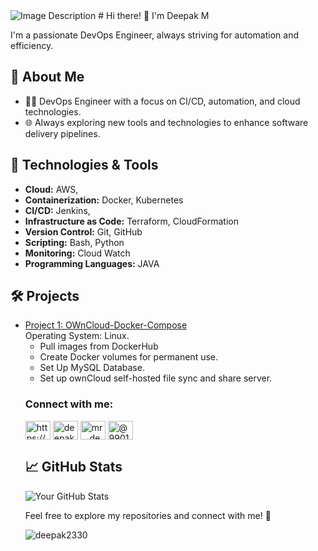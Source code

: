 <img src="Neon Futuristic Gaming Youtube Banner.png" alt="Image Description"   align="centre">
<!-- Header Section -->
# Hi there! 👋 I'm Deepak M

I'm a passionate DevOps Engineer, always striving for automation and efficiency.

<!-- Introduction Section -->
## 🚀 About Me
- 👨‍💻 DevOps Engineer with a focus on CI/CD, automation, and cloud technologies.
- 🌐 Always exploring new tools and technologies to enhance software delivery pipelines.

<!-- Technologies Section -->
## 🔧 Technologies & Tools
- **Cloud:** AWS, 
- **Containerization:** Docker, Kubernetes
- **CI/CD:** Jenkins, 
- **Infrastructure as Code:** Terraform, CloudFormation
- **Version Control:** Git, GitHub
- **Scripting:** Bash, Python
- **Monitoring:** Cloud Watch
- **Programming Languages:** JAVA 

<!-- Projects Section -->
## 🛠️ Projects
<ul>
        <li>
            <a href="#">Project 1: OWnCloud-Docker-Compose</a>
            <br>
            Operating System: Linux.
            <ul>
                <li>Pull images from DockerHub</li>
                <li>Create Docker volumes for permanent use.</li>
                <li>Set Up MySQL Database.</li>
                <li>Set up ownCloud self-hosted file sync and share server.</li>
            </ul>
        </li>

       
<h3 align="left">Connect with me:</h3>
<p align="left">
<a href="https://linkedin.com/in/https://www.linkedin.com/in/deepak-m-9370261b4" target="blank"><img align="center" src="https://raw.githubusercontent.com/rahuldkjain/github-profile-readme-generator/master/src/images/icons/Social/linked-in-alt.svg" alt="https://www.linkedin.com/in/deepak-m-9370261b4" height="30" width="40" /></a>
<a href="https://kaggle.com/deepakm07" target="blank"><img align="center" src="https://raw.githubusercontent.com/rahuldkjain/github-profile-readme-generator/master/src/images/icons/Social/kaggle.svg" alt="deepakm07" height="30" width="40" /></a>
<a href="https://instagram.com/mr__deepak__m" target="blank"><img align="center" src="https://raw.githubusercontent.com/rahuldkjain/github-profile-readme-generator/master/src/images/icons/Social/instagram.svg" alt="mr__deepak__m" height="30" width="40" /></a>
<a href="https://www.hackerrank.com/@9901845901dk" target="blank"><img align="center" src="https://raw.githubusercontent.com/rahuldkjain/github-profile-readme-generator/master/src/images/icons/Social/hackerrank.svg" alt="@9901845901dk" height="30" width="40" /></a>
</p>

<!-- Footer Section -->
## 📈 GitHub Stats
![Your GitHub Stats](https://github-readme-stats.vercel.app/api?username=yourusername&show_icons=true&theme=radical)

<!-- Footer Message -->
Feel free to explore my repositories and connect with me! 🌟

<p><img align="center" src="https://github-readme-stats.vercel.app/api/top-langs?username=deepak2330&show_icons=true&locale=en&layout=compact" alt="deepak2330" /></p>
